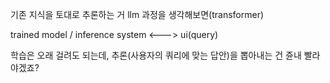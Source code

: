 기존 지식을 토대로 추론하는 거 
llm 과정을 생각해보면(transformer)

trained model / inference system  <---> ui(query)

학습은 오래 걸려도 되는데, 추론(사용자의 쿼리에 맞는 답안)을 뽑아내는 건 쥰내 빨라야겠죠?
